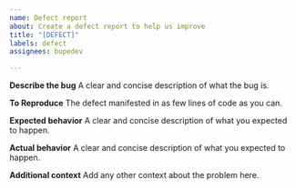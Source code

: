 ```yaml
---
name: Defect report
about: Create a defect report to help us improve
title: "[DEFECT]"
labels: defect
assignees: bupedev

---
```


**Describe the bug**
A clear and concise description of what the bug is.

**To Reproduce**
The defect manifested in as few lines of code as you can.

**Expected behavior**
A clear and concise description of what you expected to happen.

**Actual behavior**
A clear and concise description of what you expected to happen.

**Additional context**
Add any other context about the problem here.
